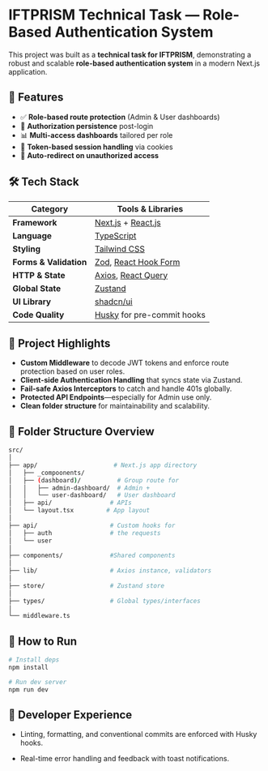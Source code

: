 # IFTPRISM Technical Task — Role-Based Authentication System

This project was built as a **technical task for IFTPRISM**, demonstrating a robust and scalable **role-based authentication system** in a modern Next.js application.

## 🔐 Features

- ✅ **Role-based route protection** (Admin & User dashboards)
- 🧠 **Authorization persistence** post-login
- 📊 **Multi-access dashboards** tailored per role
- 🔄 **Token-based session handling** via cookies
- 🚨 **Auto-redirect on unauthorized access**

## 🛠️ Tech Stack

| Category               | Tools & Libraries                                                           |
| ---------------------- | --------------------------------------------------------------------------- |
| **Framework**          | [Next.js](https://nextjs.org/) + [React.js](https://reactjs.org/)           |
| **Language**           | [TypeScript](https://www.typescriptlang.org/)                               |
| **Styling**            | [Tailwind CSS](https://tailwindcss.com/)                                    |
| **Forms & Validation** | [Zod](https://zod.dev/), [React Hook Form](https://react-hook-form.com/)    |
| **HTTP & State**       | [Axios](https://axios-http.com/), [React Query](https://tanstack.com/query) |
| **Global State**       | [Zustand](https://zustand-demo.pmnd.rs/)                                    |
| **UI Library**         | [shadcn/ui](https://ui.shadcn.com/)                                         |
| **Code Quality**       | [Husky](https://typicode.github.io/husky) for pre-commit hooks              |

## 🔧 Project Highlights

- **Custom Middleware** to decode JWT tokens and enforce route protection based on user roles.
- **Client-side Authentication Handling** that syncs state via Zustand.
- **Fail-safe Axios Interceptors** to catch and handle 401s globally.
- **Protected API Endpoints**—especially for Admin use only.
- **Clean folder structure** for maintainability and scalability.

## 📂 Folder Structure Overview

```bash
src/
│
├── app/                     # Next.js app directory
│   ├── _compoonents/
│   ├── (dashboard)/          # Group route for
│   │   ├── admin-dashboard/  # Admin +
│   │   └── user-dashboard/   # User dashboard
│   ├── api/                # APIs
│   └── layout.tsx         # App layout
│
├── api/                    # Custom hooks for
│   ├── auth                # the requests
│   └── user
│
├── components/             #Shared components
│
├── lib/                    # Axios instance, validators
│
├── store/                  # Zustand store
│
├── types/                  # Global types/interfaces
│
└── middleware.ts
```

## 🧪 How to Run

```bash
# Install deps
npm install

# Run dev server
npm run dev
```

## 🧼 Developer Experience

- Linting, formatting, and conventional commits are enforced with Husky hooks.

- Real-time error handling and feedback with toast notifications.
